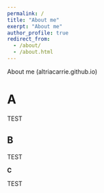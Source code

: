 ```yaml
---
permalink: /
title: "About me"
exerpt: "About me"
author_profile: true
redirect_from: 
  - /about/
  - /about.html
---
```


About me (altriacarrie.github.io)

A
======
TEST

B
------
TEST

**C**

TEST

